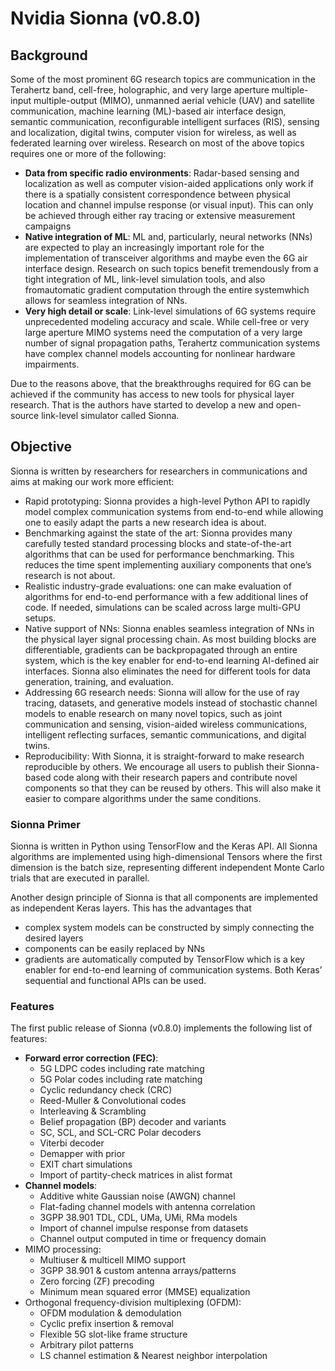 # Nvidia Sionna (v0.8.0)

## Background

Some of the most prominent 6G research topics are communication in the Terahertz band, cell-free, holographic, and very large aperture multiple-input multiple-output (MIMO), unmanned aerial vehicle (UAV) and satellite communication, machine learning (ML)-based air interface design, semantic communication, reconfigurable intelligent surfaces (RIS), sensing and localization, digital twins, computer vision for wireless, as well as federated learning over wireless. Research on most of the above topics requires one or more of the following:
* **Data from specific radio environments**: Radar-based sensing and localization as well as computer vision-aided applications only work if there is a spatially consistent correspondence between physical location and channel impulse response (or visual input). This can only be achieved through either ray tracing or extensive measurement campaigns
* **Native integration of ML**: ML and, particularly, neural networks (NNs) are expected to play an increasingly important role for the implementation of transceiver algorithms and maybe even the 6G air interface design. Research on such topics benefit tremendously from a tight integration of ML, link-level simulation tools, and also fromautomatic gradient computation through the entire systemwhich allows for seamless integration of NNs.
* **Very high detail or scale**: Link-level simulations of 6G systems require unprecedented modeling accuracy and scale. While cell-free or very large aperture MIMO systems need the computation of a very large number of signal propagation paths, Terahertz communication systems have complex channel models accounting for nonlinear hardware impairments.

Due to the reasons above, that the breakthroughs required for 6G can  be achieved if the community has access to new tools for physical layer research. That is the authors have started to develop a new and open-source link-level simulator called Sionna.

## Objective
Sionna is written by researchers for researchers in communications and aims at making our work more efficient:
* Rapid prototyping: Sionna provides a high-level Python API to rapidly model complex communication systems from end-to-end while allowing one to easily adapt the parts a new research idea is about.
* Benchmarking against the state of the art: Sionna provides many carefully tested standard processing blocks and state-of-the-art algorithms that can be used for performance benchmarking. This reduces the time spent implementing auxiliary components that one’s research is not about.
* Realistic industry-grade evaluations: one can make evaluation of algorithms for end-to-end performance with a few additional lines of code. If needed, simulations can be scaled across large multi-GPU setups.
* Native support of NNs: Sionna enables seamless integration of NNs in the physical layer signal processing chain. As most building blocks are differentiable, gradients can be backpropagated through an entire system, which is the key enabler for end-to-end learning AI-defined air interfaces. Sionna also eliminates the need for different tools for data generation, training, and evaluation.
* Addressing 6G research needs: Sionna will allow for the use of ray tracing, datasets, and generative models instead of stochastic channel models to enable research on many novel topics, such as joint communication and sensing, vision-aided wireless communications, intelligent reflecting surfaces, semantic communications, and digital twins.
* Reproducibility: With Sionna, it is straight-forward to make research reproducible by others. We encourage all users to publish their Sionna-based code along with their research papers and contribute novel components so that they can be reused by others. This will also make it easier to compare algorithms under the same conditions.

### Sionna Primer
Sionna is written in Python using TensorFlow and the Keras API. All Sionna algorithms are implemented using high-dimensional Tensors where the first dimension is the batch size, representing different independent Monte Carlo trials that are executed in parallel. 

Another design principle of Sionna is that all components are implemented as independent Keras layers. This has the
advantages that 
* complex system models can be constructed by simply connecting the desired layers
* components can be easily replaced by NNs
* gradients are automatically computed by TensorFlow which is a key enabler for end-to-end learning of communication systems. Both Keras’ sequential and functional APIs can be used.

### Features
The first public release of Sionna (v0.8.0) implements the
following list of features:
* **Forward error correction (FEC)**:
    * 5G LDPC codes including rate matching
    * 5G Polar codes including rate matching
    *  Cyclic redundancy check (CRC) 
    *  Reed-Muller & Convolutional codes
    *  Interleaving & Scrambling
    *  Belief propagation (BP) decoder and variants
    *  SC, SCL, and SCL-CRC Polar decoders
    *  Viterbi decoder
    *  Demapper with prior
    *  EXIT chart simulations
    *  Import of partity-check matrices in alist format
* **Channel models**:
    * Additive white Gaussian noise (AWGN) channel
    * Flat-fading channel models with antenna correlation
    * 3GPP 38.901 TDL, CDL, UMa, UMi, RMa models
    * Import of channel impulse response from datasets
    * Channel output computed in time or frequency domain
* MIMO processing:
    * Multiuser & multicell MIMO support
    * 3GPP 38.901 & custom antenna arrays/patterns
    * Zero forcing (ZF) precoding
    * Minimum mean squared error (MMSE) equalization
* Orthogonal frequency-division multiplexing (OFDM):
    * OFDM modulation & demodulation
    * Cyclic prefix insertion & removal
    * Flexible 5G slot-like frame structure
    * Arbitrary pilot patterns
    * LS channel estimation & Nearest neighbor interpolation


